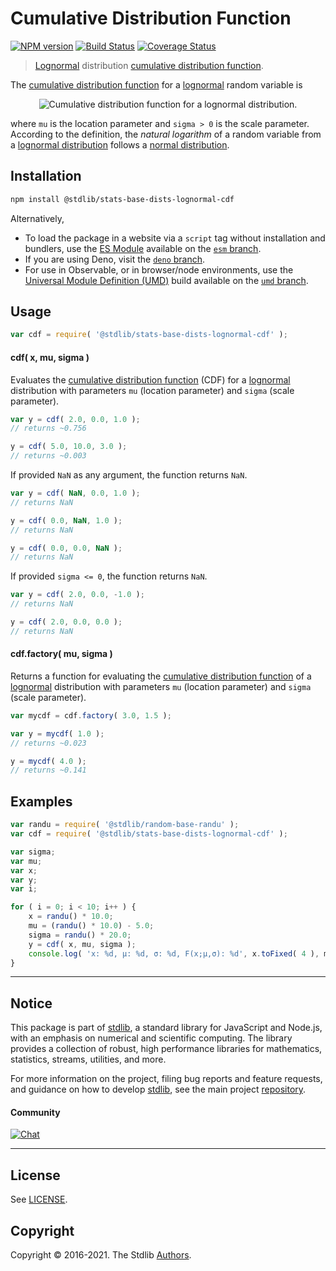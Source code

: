 <!--

@license Apache-2.0

Copyright (c) 2018 The Stdlib Authors.

Licensed under the Apache License, Version 2.0 (the "License");
you may not use this file except in compliance with the License.
You may obtain a copy of the License at

   http://www.apache.org/licenses/LICENSE-2.0

Unless required by applicable law or agreed to in writing, software
distributed under the License is distributed on an "AS IS" BASIS,
WITHOUT WARRANTIES OR CONDITIONS OF ANY KIND, either express or implied.
See the License for the specific language governing permissions and
limitations under the License.

-->

# Cumulative Distribution Function

[![NPM version][npm-image]][npm-url] [![Build Status][test-image]][test-url] [![Coverage Status][coverage-image]][coverage-url] <!-- [![dependencies][dependencies-image]][dependencies-url] -->

> [Lognormal][lognormal-distribution] distribution [cumulative distribution function][cdf].

<section class="intro">

The [cumulative distribution function][cdf] for a [lognormal][lognormal-distribution] random variable is

<!-- <equation class="equation" label="eq:cdf" align="center" raw="F(x;\mu,\sigma)=\frac12 + \frac12\,\operatorname{erf}\left[\frac{\ln x-\mu}{\sqrt{2}\sigma}\right]" alt="Cumulative distribution function for a lognormal distribution."> -->

<div class="equation" align="center" data-raw-text="F(x;\mu,\sigma)=\frac12 + \frac12\,\operatorname{erf}\left[\frac{\ln x-\mu}{\sqrt{2}\sigma}\right]" data-equation="eq:cdf">
    <img src="https://cdn.jsdelivr.net/gh/stdlib-js/stdlib@51534079fef45e990850102147e8945fb023d1d0/lib/node_modules/@stdlib/stats/base/dists/lognormal/cdf/docs/img/equation_cdf.svg" alt="Cumulative distribution function for a lognormal distribution.">
    <br>
</div>

<!-- </equation> -->

where `mu` is the location parameter and `sigma > 0` is the scale parameter. According to the definition, the _natural logarithm_ of a random variable from a
[lognormal distribution][lognormal-distribution] follows a [normal distribution][normal-distribution].

</section>

<!-- /.intro -->

<section class="installation">

## Installation

```bash
npm install @stdlib/stats-base-dists-lognormal-cdf
```

Alternatively,

-   To load the package in a website via a `script` tag without installation and bundlers, use the [ES Module][es-module] available on the [`esm` branch][esm-url].
-   If you are using Deno, visit the [`deno` branch][deno-url].
-   For use in Observable, or in browser/node environments, use the [Universal Module Definition (UMD)][umd] build available on the [`umd` branch][umd-url].

</section>

<section class="usage">

## Usage

```javascript
var cdf = require( '@stdlib/stats-base-dists-lognormal-cdf' );
```

#### cdf( x, mu, sigma )

Evaluates the [cumulative distribution function][cdf] (CDF) for a [lognormal][lognormal-distribution] distribution with parameters `mu` (location parameter) and `sigma` (scale parameter).

```javascript
var y = cdf( 2.0, 0.0, 1.0 );
// returns ~0.756

y = cdf( 5.0, 10.0, 3.0 );
// returns ~0.003
```

If provided `NaN` as any argument, the function returns `NaN`.

```javascript
var y = cdf( NaN, 0.0, 1.0 );
// returns NaN

y = cdf( 0.0, NaN, 1.0 );
// returns NaN

y = cdf( 0.0, 0.0, NaN );
// returns NaN
```

If provided `sigma <= 0`, the function returns `NaN`.

```javascript
var y = cdf( 2.0, 0.0, -1.0 );
// returns NaN

y = cdf( 2.0, 0.0, 0.0 );
// returns NaN
```

#### cdf.factory( mu, sigma )

Returns a function for evaluating the [cumulative distribution function][cdf] of a [lognormal][lognormal-distribution] distribution with parameters `mu` (location parameter) and `sigma` (scale parameter).

```javascript
var mycdf = cdf.factory( 3.0, 1.5 );

var y = mycdf( 1.0 );
// returns ~0.023

y = mycdf( 4.0 );
// returns ~0.141
```

</section>

<!-- /.usage -->

<section class="examples">

## Examples

<!-- eslint no-undef: "error" -->

```javascript
var randu = require( '@stdlib/random-base-randu' );
var cdf = require( '@stdlib/stats-base-dists-lognormal-cdf' );

var sigma;
var mu;
var x;
var y;
var i;

for ( i = 0; i < 10; i++ ) {
    x = randu() * 10.0;
    mu = (randu() * 10.0) - 5.0;
    sigma = randu() * 20.0;
    y = cdf( x, mu, sigma );
    console.log( 'x: %d, µ: %d, σ: %d, F(x;µ,σ): %d', x.toFixed( 4 ), mu.toFixed( 4 ), sigma.toFixed( 4 ), y.toFixed( 4 ) );
}
```

</section>

<!-- /.examples -->

<!-- Section for related `stdlib` packages. Do not manually edit this section, as it is automatically populated. -->

<section class="related">

</section>

<!-- /.related -->

<!-- Section for all links. Make sure to keep an empty line after the `section` element and another before the `/section` close. -->


<section class="main-repo" >

* * *

## Notice

This package is part of [stdlib][stdlib], a standard library for JavaScript and Node.js, with an emphasis on numerical and scientific computing. The library provides a collection of robust, high performance libraries for mathematics, statistics, streams, utilities, and more.

For more information on the project, filing bug reports and feature requests, and guidance on how to develop [stdlib][stdlib], see the main project [repository][stdlib].

#### Community

[![Chat][chat-image]][chat-url]

---

## License

See [LICENSE][stdlib-license].


## Copyright

Copyright &copy; 2016-2021. The Stdlib [Authors][stdlib-authors].

</section>

<!-- /.stdlib -->

<!-- Section for all links. Make sure to keep an empty line after the `section` element and another before the `/section` close. -->

<section class="links">

[npm-image]: http://img.shields.io/npm/v/@stdlib/stats-base-dists-lognormal-cdf.svg
[npm-url]: https://npmjs.org/package/@stdlib/stats-base-dists-lognormal-cdf

[test-image]: https://github.com/stdlib-js/stats-base-dists-lognormal-cdf/actions/workflows/test.yml/badge.svg
[test-url]: https://github.com/stdlib-js/stats-base-dists-lognormal-cdf/actions/workflows/test.yml

[coverage-image]: https://img.shields.io/codecov/c/github/stdlib-js/stats-base-dists-lognormal-cdf/main.svg
[coverage-url]: https://codecov.io/github/stdlib-js/stats-base-dists-lognormal-cdf?branch=main

<!--

[dependencies-image]: https://img.shields.io/david/stdlib-js/stats-base-dists-lognormal-cdf.svg
[dependencies-url]: https://david-dm.org/stdlib-js/stats-base-dists-lognormal-cdf/main

-->

[umd]: https://github.com/umdjs/umd
[es-module]: https://developer.mozilla.org/en-US/docs/Web/JavaScript/Guide/Modules

[deno-url]: https://github.com/stdlib-js/stats-base-dists-lognormal-cdf/tree/deno
[umd-url]: https://github.com/stdlib-js/stats-base-dists-lognormal-cdf/tree/umd
[esm-url]: https://github.com/stdlib-js/stats-base-dists-lognormal-cdf/tree/esm

[chat-image]: https://img.shields.io/gitter/room/stdlib-js/stdlib.svg
[chat-url]: https://gitter.im/stdlib-js/stdlib/

[stdlib]: https://github.com/stdlib-js/stdlib

[stdlib-authors]: https://github.com/stdlib-js/stdlib/graphs/contributors

[stdlib-license]: https://raw.githubusercontent.com/stdlib-js/stats-base-dists-lognormal-cdf/main/LICENSE

[cdf]: https://en.wikipedia.org/wiki/Cumulative_distribution_function

[lognormal-distribution]: https://en.wikipedia.org/wiki/Lognormal_distribution

[normal-distribution]: https://en.wikipedia.org/wiki/Normal_distribution

</section>

<!-- /.links -->
